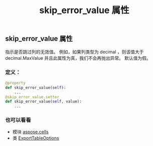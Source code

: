 ﻿---
title: skip_error_value 属性
second_title: Aspose.Cells for Python via .NET API 参考文献
description:
type: docs
weight: 140
url: /zh/python-net/aspose.cells/exporttableoptions/skip_error_value/
is_root: false
---
## skip_error_value 属性

指示是否跳过列的无效值。
例如，如果列类型为 decimal ，则该值大于 decimal.MaxValue
并且此属性为真，我们不会再抛出异常。
默认值为假。
### 定义：
```python
@property
def skip_error_value(self):
    ...
@skip_error_value.setter
def skip_error_value(self, value):
    ...
```

### 也可以看看
* 模块 [aspose.cells](../../)
* 类 [ExportTableOptions](/cells/zh/python-net/aspose.cells/exporttableoptions)
